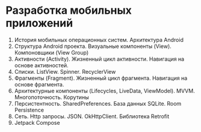 # Разработка мобильных приложений


1. История мобильных операционных систем. Архитектура Android 
2. Структура Android проекта. Визуальные компоненты (View). Компоновщики (View Group)
3. Активности (Activity). Жизненный цикл активности. Навигация на основе активностей.
4. Списки. ListView. Spinner. RecyclerView
5. Фрагменты (Fragment). Жизненный цикл фрагмента. Навигация на основе фрагмента.
6. Архитектурные компоненты (Lifecycles, LiveData, ViewModel). MVVM. Многопоточность. Корутины
7. Персистентность. SharedPreferences. База данных SQLite. Room Persistence
8. Сеть. Http запросы. JSON. OkHttpClient. Библиотека Retrofit
9. Jetpack Compose